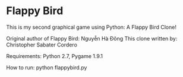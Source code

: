 Flappy Bird
====================

This is my second graphical game using Python: A Flappy Bird Clone!

Original author of Flappy Bird: Nguyễn Hà Đông
This clone written by: Christopher Sabater Cordero

Requirements: Python 2.7, Pygame 1.9.1

How to run: python flappybird.py